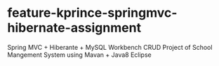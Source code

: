 # feature-kprince-springmvc-hibernate-assignment
Spring MVC + Hiberante + MySQL Workbench CRUD Project of School Mangement System using Mavan + Java8 Eclipse
